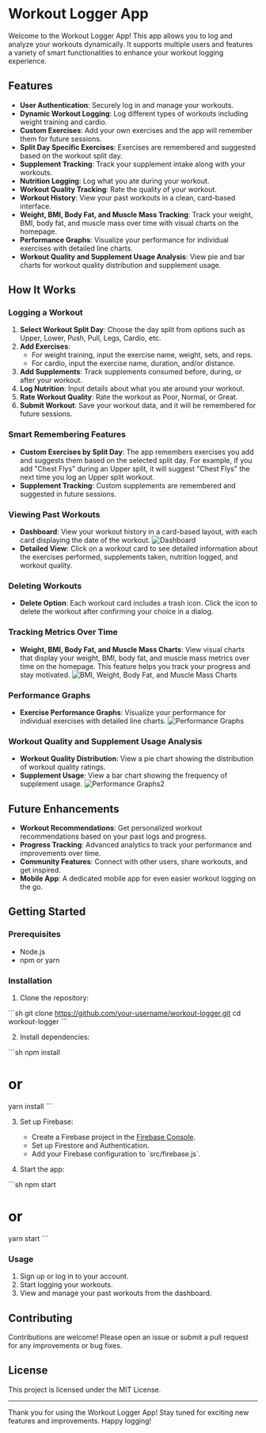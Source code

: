 
# Workout Logger App

Welcome to the Workout Logger App! This app allows you to log and analyze your workouts dynamically. It supports multiple users and features a variety of smart functionalities to enhance your workout logging experience.

## Features

- **User Authentication**: Securely log in and manage your workouts.
- **Dynamic Workout Logging**: Log different types of workouts including weight training and cardio.
- **Custom Exercises**: Add your own exercises and the app will remember them for future sessions.
- **Split Day Specific Exercises**: Exercises are remembered and suggested based on the workout split day.
- **Supplement Tracking**: Track your supplement intake along with your workouts.
- **Nutrition Logging**: Log what you ate during your workout.
- **Workout Quality Tracking**: Rate the quality of your workout.
- **Workout History**: View your past workouts in a clean, card-based interface.
- **Weight, BMI, Body Fat, and Muscle Mass Tracking**: Track your weight, BMI, body fat, and muscle mass over time with visual charts on the homepage.
- **Performance Graphs**: Visualize your performance for individual exercises with detailed line charts.
- **Workout Quality and Supplement Usage Analysis**: View pie and bar charts for workout quality distribution and supplement usage.

## How It Works

### Logging a Workout

1. **Select Workout Split Day**: Choose the day split from options such as Upper, Lower, Push, Pull, Legs, Cardio, etc.
2. **Add Exercises**:
   - For weight training, input the exercise name, weight, sets, and reps.
   - For cardio, input the exercise name, duration, and/or distance.
3. **Add Supplements**: Track supplements consumed before, during, or after your workout.
4. **Log Nutrition**: Input details about what you ate around your workout.
5. **Rate Workout Quality**: Rate the workout as Poor, Normal, or Great.
6. **Submit Workout**: Save your workout data, and it will be remembered for future sessions.

### Smart Remembering Features

- **Custom Exercises by Split Day**: The app remembers exercises you add and suggests them based on the selected split day. For example, if you add "Chest Flys" during an Upper split, it will suggest "Chest Flys" the next time you log an Upper split workout.
- **Supplement Tracking**: Custom supplements are remembered and suggested in future sessions.

### Viewing Past Workouts

- **Dashboard**: View your workout history in a card-based layout, with each card displaying the date of the workout.
![Dashboard](Dashboard.png)
- **Detailed View**: Click on a workout card to see detailed information about the exercises performed, supplements taken, nutrition logged, and workout quality.

### Deleting Workouts

- **Delete Option**: Each workout card includes a trash icon. Click the icon to delete the workout after confirming your choice in a dialog.

### Tracking Metrics Over Time

- **Weight, BMI, Body Fat, and Muscle Mass Charts**: View visual charts that display your weight, BMI, body fat, and muscle mass metrics over time on the homepage. This feature helps you track your progress and stay motivated.
![BMI, Weight, Body Fat, and Muscle Mass Charts](<Charts over time.png>)

### Performance Graphs

- **Exercise Performance Graphs**: Visualize your performance for individual exercises with detailed line charts.
![Performance Graphs](Performance_Graph1.png)


### Workout Quality and Supplement Usage Analysis

- **Workout Quality Distribution**: View a pie chart showing the distribution of workout quality ratings.
- **Supplement Usage**: View a bar chart showing the frequency of supplement usage.
![Performance Graphs2](Performance_Graph2.png)

## Future Enhancements

- **Workout Recommendations**: Get personalized workout recommendations based on your past logs and progress.
- **Progress Tracking**: Advanced analytics to track your performance and improvements over time.
- **Community Features**: Connect with other users, share workouts, and get inspired.
- **Mobile App**: A dedicated mobile app for even easier workout logging on the go.

## Getting Started

### Prerequisites

- Node.js
- npm or yarn

### Installation

1. Clone the repository:

\`\`\`sh
git clone https://github.com/your-username/workout-logger.git
cd workout-logger
\`\`\`

2. Install dependencies:

\`\`\`sh
npm install
# or
yarn install
\`\`\`

3. Set up Firebase:

   - Create a Firebase project in the [Firebase Console](https://console.firebase.google.com/).
   - Set up Firestore and Authentication.
   - Add your Firebase configuration to \`src/firebase.js\`.

4. Start the app:

\`\`\`sh
npm start
# or
yarn start
\`\`\`

### Usage

1. Sign up or log in to your account.
2. Start logging your workouts.
3. View and manage your past workouts from the dashboard.

## Contributing

Contributions are welcome! Please open an issue or submit a pull request for any improvements or bug fixes.

## License

This project is licensed under the MIT License.

---

Thank you for using the Workout Logger App! Stay tuned for exciting new features and improvements. Happy logging!
